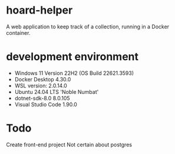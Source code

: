 # hoard-helper
A web application to keep track of a collection, running in a Docker container.

# development environment
* Windows 11 Version 22H2 (OS Build 22621.3593)
* Docker Desktop 4.30.0
* WSL version: 2.0.14.0
* Ubuntu 24.04 LTS 'Noble Numbat'
* dotnet-sdk-8.0 8.0.105
* Visual Studio Code 1.90.0

# Todo
Create front-end project
Not certain about postgres